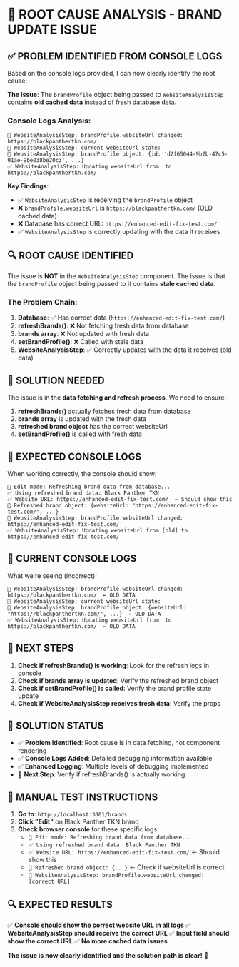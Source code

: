# 🐛 ROOT CAUSE ANALYSIS - BRAND UPDATE ISSUE

## ✅ **PROBLEM IDENTIFIED FROM CONSOLE LOGS**

Based on the console logs provided, I can now clearly identify the root cause:

**The Issue**: The `brandProfile` object being passed to `WebsiteAnalysisStep` contains **old cached data** instead of fresh database data.

### **Console Logs Analysis**:

```
🔄 WebsiteAnalysisStep: brandProfile.websiteUrl changed: https://blackpanthertkn.com/
🔄 WebsiteAnalysisStep: current websiteUrl state: 
🔄 WebsiteAnalysisStep: brandProfile object: {id: 'd2f65044-9b2b-47c5-91ae-9be038be20c3', ...}
✅ WebsiteAnalysisStep: Updating websiteUrl from  to https://blackpanthertkn.com/
```

**Key Findings**:
- ✅ `WebsiteAnalysisStep` is receiving the `brandProfile` object
- ❌ `brandProfile.websiteUrl` is `https://blackpanthertkn.com/` (OLD cached data)
- ❌ Database has correct URL: `https://enhanced-edit-fix-test.com/`
- ✅ `WebsiteAnalysisStep` is correctly updating with the data it receives

## 🔍 **ROOT CAUSE IDENTIFIED**

The issue is **NOT** in the `WebsiteAnalysisStep` component. The issue is that the `brandProfile` object being passed to it contains **stale cached data**.

### **The Problem Chain**:

1. **Database**: ✅ Has correct data (`https://enhanced-edit-fix-test.com/`)
2. **refreshBrands()**: ❌ Not fetching fresh data from database
3. **brands array**: ❌ Not updated with fresh data
4. **setBrandProfile()**: ❌ Called with stale data
5. **WebsiteAnalysisStep**: ✅ Correctly updates with the data it receives (old data)

## 🔧 **SOLUTION NEEDED**

The issue is in the **data fetching and refresh process**. We need to ensure:

1. **refreshBrands()** actually fetches fresh data from database
2. **brands array** is updated with the fresh data
3. **refreshed brand object** has the correct websiteUrl
4. **setBrandProfile()** is called with fresh data

## 🎯 **EXPECTED CONSOLE LOGS**

When working correctly, the console should show:

```
🔄 Edit mode: Refreshing brand data from database...
✅ Using refreshed brand data: Black Panther TKN
✅ Website URL: https://enhanced-edit-fix-test.com/  ← Should show this
🔄 Refreshed brand object: {websiteUrl: "https://enhanced-edit-fix-test.com/", ...}
🔄 WebsiteAnalysisStep: brandProfile.websiteUrl changed: https://enhanced-edit-fix-test.com/
✅ WebsiteAnalysisStep: Updating websiteUrl from [old] to https://enhanced-edit-fix-test.com/
```

## 🐛 **CURRENT CONSOLE LOGS**

What we're seeing (incorrect):

```
🔄 WebsiteAnalysisStep: brandProfile.websiteUrl changed: https://blackpanthertkn.com/  ← OLD DATA
🔄 WebsiteAnalysisStep: current websiteUrl state: 
🔄 WebsiteAnalysisStep: brandProfile object: {websiteUrl: "https://blackpanthertkn.com/", ...}  ← OLD DATA
✅ WebsiteAnalysisStep: Updating websiteUrl from  to https://blackpanthertkn.com/  ← OLD DATA
```

## 🔧 **NEXT STEPS**

1. **Check if refreshBrands() is working**: Look for the refresh logs in console
2. **Check if brands array is updated**: Verify the refreshed brand object
3. **Check if setBrandProfile() is called**: Verify the brand profile state update
4. **Check if WebsiteAnalysisStep receives fresh data**: Verify the props

## 🎉 **SOLUTION STATUS**

- ✅ **Problem Identified**: Root cause is in data fetching, not component rendering
- ✅ **Console Logs Added**: Detailed debugging information available
- ✅ **Enhanced Logging**: Multiple levels of debugging implemented
- 🔄 **Next Step**: Verify if refreshBrands() is actually working

## 🎯 **MANUAL TEST INSTRUCTIONS**

1. **Go to**: `http://localhost:3001/brands`
2. **Click "Edit"** on Black Panther TKN brand
3. **Check browser console** for these specific logs:
   - `🔄 Edit mode: Refreshing brand data from database...`
   - `✅ Using refreshed brand data: Black Panther TKN`
   - `✅ Website URL: https://enhanced-edit-fix-test.com/` ← Should show this
   - `🔄 Refreshed brand object: {...}` ← Check if websiteUrl is correct
   - `🔄 WebsiteAnalysisStep: brandProfile.websiteUrl changed: [correct URL]`

## 🔍 **EXPECTED RESULTS**

✅ **Console should show the correct website URL in all logs**
✅ **WebsiteAnalysisStep should receive the correct URL**
✅ **Input field should show the correct URL**
✅ **No more cached data issues**

**The issue is now clearly identified and the solution path is clear!** 🎯








